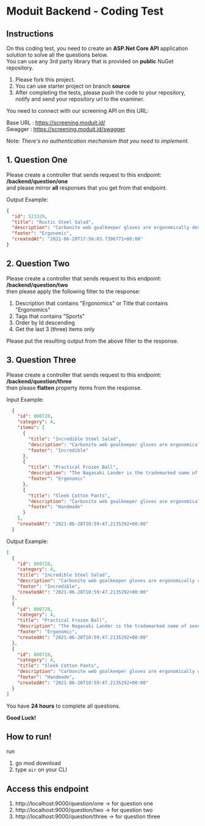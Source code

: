 # Moduit Backend - Coding Test

## Instructions

On this coding test, you need to create an **ASP.Net Core API** application solution to solve all the questions below.\
You can use any 3rd party library that is provided on **public** NuGet repository.

1. Please fork this project.
2. You can use starter project on branch **source**
3. After completing the tests, please push the code to your repository, notify and send your repository url to the examiner.

You need to connect with our screening API on this URL:

Base URL : https://screening.moduit.id/  
Swagger : https://screening.moduit.id/swagger

Note: _There's no authentication mechanism that you need to implement._

## 1. Question One

Please create a controller that sends request to this endpoint: **/backend/question/one** \
and please mirror **all** responses that you get from that endpoint.

Output Example:

```Json
{
  "id": 523329,
  "title": "Rustic Steel Salad",
  "description": "Carbonite web goalkeeper gloves are ergonomically designed to give easy fit",
  "footer": "Ergonomic",
  "createdAt": "2021-06-28T17:56:03.7396771+00:00"
}
```

## 2. Question Two

Please create a controller that sends request to this endpoint: **/backend/question/two** \
then please apply the following filter to the response:

1. Description that contains "Ergonomics" or Title that contains "Ergonomics"
2. Tags that contains "Sports"
3. Order by Id descending
4. Get the last 3 (three) items only

Please put the resulting output from the above filter to the response.

## 3. Question Three

Please create a controller that sends request to this endpoint: **/backend/question/three** \
then please **flatten** property items from the response.

Input Example:

```Json
  {
    "id": 800728,
    "category": 4,
    "items": [
      {
        "title": "Incredible Steel Salad",
        "description": "Carbonite web goalkeeper gloves are ergonomically designed to give easy fit",
        "footer": "Incredible"
      },
      {
        "title": "Practical Frozen Ball",
        "description": "The Nagasaki Lander is the trademarked name of several series of Nagasaki sport bikes, that started with the 1984 ABC800J",
        "footer": "Ergonomic"
      },
      {
        "title": "Sleek Cotton Pants",
        "description": "Carbonite web goalkeeper gloves are ergonomically designed to give easy fit",
        "footer": "Handmade"
      }
    ],
    "createdAt": "2021-06-28T10:59:47.2135292+00:00"
  }
```

Output Example:

```Json
[
  {
    "id": 800728,
    "category": 4,
    "title": "Incredible Steel Salad",
    "description": "Carbonite web goalkeeper gloves are ergonomically designed to give easy fit",
    "footer": "Incredible",
    "createdAt": "2021-06-28T10:59:47.2135292+00:00"
  },
  {
    "id": 800728,
    "category": 4,
    "title": "Practical Frozen Ball",
    "description": "The Nagasaki Lander is the trademarked name of several series of Nagasaki sport bikes, that started with the 1984 ABC800J",
    "footer": "Ergonomic",
    "createdAt": "2021-06-28T10:59:47.2135292+00:00"
  },
  {
    "id": 800728,
    "category": 4,
    "title": "Sleek Cotton Pants",
    "description": "Carbonite web goalkeeper gloves are ergonomically designed to give easy fit",
    "footer": "Handmade",
    "createdAt": "2021-06-28T10:59:47.2135292+00:00"
  }
]
```

You have **24 hours** to complete all questions.

**Good Luck!**

## How to run!

run

1. go mod download
2. type `air` on your CLI

## Access this endpoint

1. http://localhost:9000/question/one -> for question one
2. http://localhost:9000/question/two -> for question two
3. http://localhost:9000/question/three -> for question three
